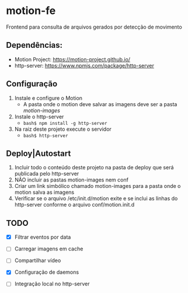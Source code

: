 # motion-fe

Frontend para consulta de arquivos gerados por detecção de movimento 

## Dependências:

* Motion Project: https://motion-project.github.io/
* http-server: https://www.npmjs.com/package/http-server

## Configuração

1. Instale e configure o Motion
   - A pasta onde o motion deve salvar as imagens deve ser a pasta *motion-images* 
2. Instale o http-server
   - ``` bash$ npm install -g http-server ```
3. Na raiz deste projeto execute o servidor
   - ``` bash$ http-server ```

## Deploy|Autostart

1. Incluir todo o conteúdo deste projeto na pasta de deploy que será publicada pelo http-server
2. NÃO incluir as pastas motion-images nem conf
3. Criar um link simbólico chamado motion-images para a pasta onde o motion salva as imagens
4. Verificar se o arquivo /etc/init.d/motion exite e se inclui as linhas do http-server conforme o arquivo conf/motion.init.d

## TODO
- [X] Filtrar eventos por data
- [ ] Carregar imagens em cache
- [ ] Compartilhar vídeo
- [X] Configuração de daemons
- [ ] Integração local no http-server



